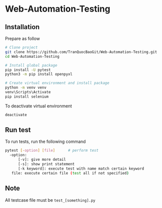 # Web-Automation-Testing

## Installation

Prepare as follow

```bash
# Clone project
git clone https://github.com/TranQuocBaoGit/Web-Automation-Testing.git
cd Web-Automation-Testing

# Install global package
pip install -U pytest
python3 -m pip install openpyxl

# Create virtual environment and install package
python -m venv venv
venv\Scripts\Activate
pip install selenium
```

To deactivate virtual environment

```bash
deactivate
```

## Run test

To run tests, run the following command

```bash
pytest [-option] [file]      # perform test
  -option:
      [-v]: give more detail
      [-s]: show print statement
      [-k keyword]: execute test with name match certain keyword
   file: execute certain file (test all if not specified)
```

## Note

All testcase file must be `test_[something].py`
